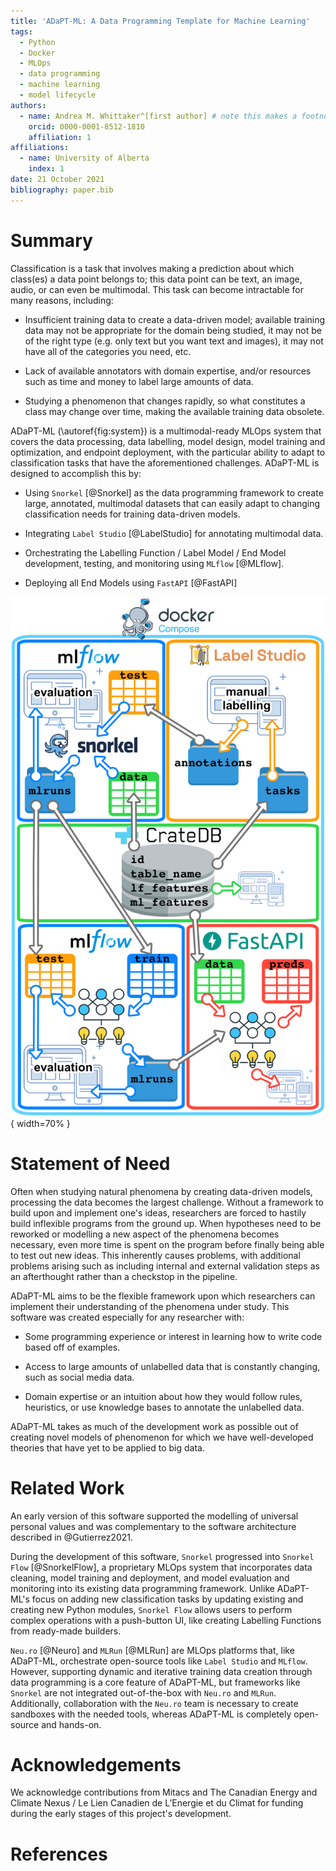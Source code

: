 ```yaml
---
title: 'ADaPT-ML: A Data Programming Template for Machine Learning'
tags:
  - Python
  - Docker
  - MLOps
  - data programming
  - machine learning
  - model lifecycle
authors:
  - name: Andrea M. Whittaker^[first author] # note this makes a footnote saying 'first author'
    orcid: 0000-0001-8512-1810
    affiliation: 1
affiliations:
  - name: University of Alberta
    index: 1
date: 21 October 2021
bibliography: paper.bib
---
```


# Summary

Classification is a task that involves making a prediction about which class(es) a data point 
belongs to; this data point can be text, an image, audio, or can even be multimodal. This task can become intractable for many reasons, including:

* Insufficient training data to create a data-driven model; available training data may not be appropriate for the domain being studied, it may not be of the right type (e.g. only text but you want text and images), it may not have all of the categories you need, etc.

* Lack of available annotators with domain expertise, and/or resources such as time and money to label large amounts of data.

* Studying a phenomenon that changes rapidly, so what constitutes a class may change over time, making the available training data obsolete.

ADaPT-ML (\autoref{fig:system}) is a multimodal-ready MLOps system that covers the data processing, data labelling, model design, model training and optimization, and endpoint deployment, with the particular ability to adapt to classification tasks that have the aforementioned challenges. ADaPT-ML is designed to accomplish this by:

* Using `Snorkel` [@Snorkel] as the data programming framework to create large, annotated, multimodal datasets that can easily adapt to changing classification needs for training data-driven models.

* Integrating `Label Studio` [@LabelStudio] for annotating multimodal data.

* Orchestrating the Labelling Function / Label Model / End Model development, testing, and monitoring using `MLflow` [@MLflow].

* Deploying all End Models using `FastAPI` [@FastAPI]

![Overview of how ADaPT-ML orchestrates data labelling and the end model lifecycle.\label{fig:system}](graphics/system.png){ width=70% }

# Statement of Need

Often when studying natural phenomena by creating data-driven models, processing the data becomes the largest challenge. Without a framework to build upon and implement one's ideas, researchers are forced to hastily build inflexible programs from the ground up. When hypotheses need to be reworked or modelling a new aspect of the phenomena becomes necessary, even more time is spent on the program before finally being able to test out new ideas. This inherently causes problems, with additional problems arising such as including internal and external validation steps as an afterthought rather than a checkstop in the pipeline.

ADaPT-ML aims to be the flexible framework upon which researchers can implement their understanding of the phenomena under study. This software was created especially for any researcher with:

* Some programming experience or interest in learning how to write code based off of examples. 

* Access to large amounts of unlabelled data that is constantly changing, such as social media data. 

* Domain expertise or an intuition about how they would follow rules, heuristics, or use knowledge bases to annotate the unlabelled data. 

ADaPT-ML takes as much of the development work as possible out of creating novel models of phenomenon for which we have well-developed theories that have yet to be applied to big data.

# Related Work
An early version of this software supported the modelling of universal personal values and was complementary to the software architecture described in @Gutierrez2021. 

During the development of this software, `Snorkel` progressed into `Snorkel Flow` [@SnorkelFlow], a proprietary MLOps system that incorporates data cleaning, model training and deployment, and model evaluation and monitoring into its existing data programming framework. Unlike ADaPT-ML's focus on adding new classification tasks by updating existing and creating new Python modules, `Snorkel Flow` allows users to perform complex operations with a push-button UI, like creating Labelling Functions from ready-made builders.

`Neu.ro` [@Neuro] and `MLRun` [@MLRun] are MLOps platforms that, like ADaPT-ML, orchestrate open-source tools like `Label Studio` and `MLflow`. However, supporting dynamic and iterative training data creation through data programming is a core feature of ADaPT-ML, but frameworks like `Snorkel` are not integrated out-of-the-box with `Neu.ro` and `MLRun`. Additionally, collaboration with the `Neu.ro` team is necessary to create sandboxes with the needed tools, whereas ADaPT-ML is completely open-source and hands-on.

# Acknowledgements
We acknowledge contributions from Mitacs and The Canadian Energy and Climate Nexus / Le Lien Canadien de L’Energie et du Climat for funding during the early stages of this project's development.

# References
